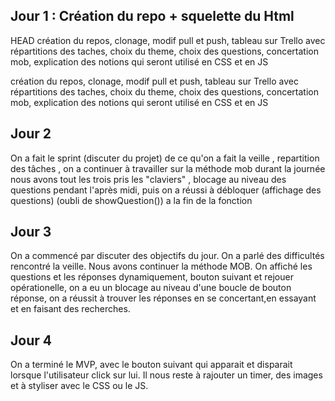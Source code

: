 ## Jour 1 : Création du repo + squelette du Html
HEAD
création du repos, clonage, modif pull et push, tableau sur Trello avec répartitions des taches, choix du theme, 
choix des questions, concertation mob, explication des notions qui seront utilisé en CSS et en JS

création du repos, clonage, modif pull et push, tableau sur Trello avec répartitions des taches, choix du theme, choix des questions, concertation mob, explication des notions qui seront utilisé en CSS et en JS

## Jour 2 
On a fait le sprint (discuter du projet) de ce qu'on a fait la veille , repartition des tâches , on a continuer à travailler sur la méthode mob durant la journée nous avons tout les trois pris les "claviers" , blocage au niveau des questions pendant l'après midi, puis on a réussi à débloquer (affichage des questions) (oubli de showQuestion()) a la fin de la fonction

## Jour 3
On a commencé par discuter des objectifs du jour. On a parlé des difficultés rencontré la veille. Nous avons continuer la méthode MOB.
On affiché les questions et les réponses dynamiquement, bouton suivant et rejouer opérationelle, on a eu un blocage au niveau d'une boucle de bouton réponse, on a réussit à trouver les réponses en se concertant,en essayant et en faisant des recherches. 

## Jour 4
On a terminé le MVP, avec le bouton suivant qui apparait et disparait lorsque l'utilisateur click sur lui. Il nous reste à rajouter un timer, des images et à styliser avec le CSS ou le JS. 
